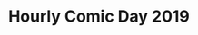 ---
layout: story
title: Hourly Comic Day 2019
image: /assets/comics/2019-
imageType: .png
pageNumber: 5
baseurl: /other/hourlies/hourlies2019-
numPages: 6
---